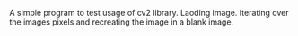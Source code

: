 A simple program to test usage of cv2 library. Laoding image. Iterating over the images pixels and recreating the image in a blank image.
